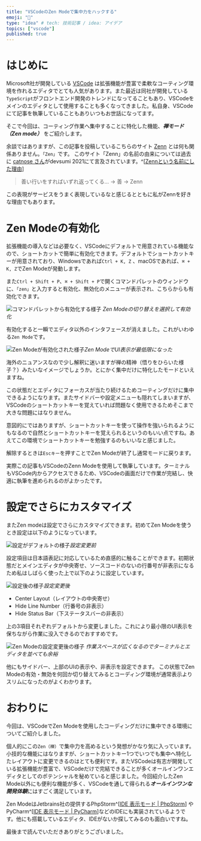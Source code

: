 ```yaml
---
title: "VSCodeのZen Modeで集中力をハックする"
emoji: "🧘"
type: "idea" # tech: 技術記事 / idea: アイデア
topics: ["vscode"]
published: true
---
```


# はじめに

Microsoft社が開発している [VSCode](https://azure.microsoft.com/ja-jp/products/visual-studio-code/) は拡張機能が豊富で柔軟なコーティング環境を作れるエディタでとても人気があります。また最近は同社が開発している`TypeScript`がフロントエンド開発のトレンドになってることもあり、VSCodeをメインのエディタとして使用することも多くなってきました。私自身、VSCodeにて記事を執筆していることもありいつもお世話になってます。

そこで今回は、コーティング作業へ集中することに特化した機能、***禅モード（Zen mode）*** をご紹介します。

余談ではありますが、この記事を投稿しているこちらのサイト [Zenn](https://zenn.dev/) とは何も関係ありません。`「Zen」`です。
このサイト「Zenn」の名前の由来については過去に [catnose さん](https://zenn.dev/catnose99)がdevsumi 2021にて言及されています。^[[Zennという名前にした理由](https://youtu.be/DTpGfpLybr0?t=1180)]

> 善い行いをすればいずれ返ってくる...  →  善  →  Zenn

この表現がサービスをうまく表現しているなと感じるとともに私がZennを好きな理由でもあります。

# Zen Modeの有効化

拡張機能の導入などは必要なく、VSCodeにデフォルトで用意されている機能なので、ショートカットで簡単に有効化できます。デフォルトでショートカットキーが用意されており、Windowsであれば`Ctrl + K, Z` 、macOSであれば、`⌘ + K, Z`でZen Modeが発動します。

また`Ctrl + Shift + P`、`⌘ + Shift + P`で開くコマンドパレットのウィンドウに、`「zen」`と入力すると有効化、無効化のメニューが表示され、こちらからも有効化できます。

![コマンドパレットから有効化する様子](https://storage.googleapis.com/zenn-user-upload/2f83d0d692a0b2cc190a388b.png)
*Zen Modeの切り替えを選択して有効化*

有効化すると一瞬でエディタ以外のインタフェースが消えました。これがいわゆる`Zen Mode`です。

![Zen Modeが有効化された様子](https://storage.googleapis.com/zenn-user-upload/1c3ca8a32d177846bc28dde3.png)*Zen ModeでUI表示が最低限になった*

海外のニュアンスなので少し解釈に迷いますが禅の精神（悟りをひらいた様子？）みたいなイメージでしょうか。とにかく集中だけに特化したモードといえますね。

この状態だとエディタにフォーカスが当たり続けるためコーティングだけに集中できるようになります。またサイドバーや設定メニューも隠れてしまいますが、VSCodeのショートカットキーを覚えていれば問題なく使用できるためそこまで大きな問題にはなりません。

意図的にではありますが、ショートカットキーを使って操作を強いられるようにもなるので自然とショートカットキーを覚えられるというのもいい点ですね。あえてこの環境でショートカットキーを勉強するのもいいなと感じました。

解除するときは`Escキー`を押すことでZen Modeが終了し通常モードに戻ります。

実際この記事もVSCodeのZenn Modeを使用して執筆しています。ターミナルもVSCode内からアクセスできるため、VSCodeの画面だけで作業が完結し、快適に執筆を進められるのがよかったです。

# 設定でさらにカスタマイズ

またZen modeは設定でさらにカスタマイズできます。初めてZen Modeを使うとき設定は以下のようになっています。

![設定がデフォルトの様子](https://storage.googleapis.com/zenn-user-upload/c112e2ba900d84b1c1ff9239.png)*設定変更前*

設定項目は日本語表記に対応しているため直感的に触ることができます。初期状態だとメインエディタが中央寄せ、ソースコードのないの行番号が非表示になるため私はしばらく使った上で以下のように設定しています。

![設定後の様子](https://storage.googleapis.com/zenn-user-upload/714c9d4b7e88315b0acbdf49.png)*設定変更後*

- Center Layout（レイアウトの中央寄せ）
- Hide Line Number（行番号の非表示）
- Hide Status Bar（下ステータスバーの非表示）

上の3項目それぞれデフォルトから変更しました。これにより最小限のUI表示を保ちながら作業に没入できるのでおすすめです。

![Zen Modeの設定変更後の様子](https://storage.googleapis.com/zenn-user-upload/8f4e4426dd7cf5473cf7701b.png)
*作業スペースが広くなるのでターミナルとエディタを並べても余裕*

他にもサイドバー、上部のUIの表示や、非表示を設定できます。
この状態でZen Modeの有効・無効を何回か切り替えてみるとコーディング環境が通常表示よりスリムになったのがよくわかります。

# おわりに

今回は、VSCodeでZen Modeを使用したコーディングだけに集中できる環境についてご紹介しました。

個人的にこの`Zen（禅）`で集中力を高めるという発想がかなり気に入っています。小技的な機能にはなりますが、ショートカットキー1つでいつでも集中へ特化したレイアウトに変更できるのはとても便利です。またVSCodeは有志が開発している拡張機能が豊富で、VSCodeだけで完結できることが多くオールインワンエディタとしてのポテンシャルを秘めていると感じました。今回紹介したZen Mode以外にも便利な機能が多く、VSCodeを通して得られる***オールインワンな開発体験***にはすごく満足しています。

Zen ModeはJetbrains社の提供するPhpStorm^[[IDE 表示モード | PhpStorm](https://pleiades.io/help/phpstorm/ide-viewing-modes.html)] やPyCharm^[[IDE 表示モード | PyCharm](https://pleiades.io/help/pycharm/ide-viewing-modes.html)]などのIDEにも実装されているようです。他にも搭載しているエディタ、IDEがないか探してみるのも面白いですね。

最後まで読んでいただきありがとうございました。